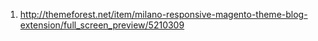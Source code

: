 1. http://themeforest.net/item/milano-responsive-magento-theme-blog-extension/full_screen_preview/5210309
